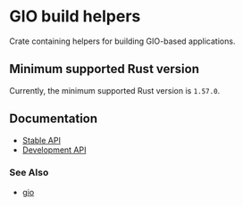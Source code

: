 # GIO build helpers

Crate containing helpers for building GIO-based applications.

## Minimum supported Rust version

Currently, the minimum supported Rust version is `1.57.0`.

## Documentation

* [Stable API](https://gtk-rs.org/gtk-rs-core/stable/latest/docs/glib-build-tools)
* [Development API](https://gtk-rs.org/gtk-rs-core/git/latest/docs/glib-build-tools)

### See Also

* [gio](http://crates.io/crates/gio)
